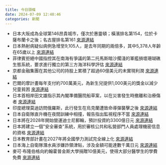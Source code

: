 ```yaml
---
title: 今日頭條
date: 2024-07-09 12:48:46
categories: 新聞            
---
```

- 日本大阪成為全球第146昂貴城市，僅次於惠靈頓；橫濱排名第154，位於卡薩布蘭卡之後；名古屋排名第161 [來源連結](https://www.japantimes.co.jp/business/2024/07/09/economy/beattie-mercer-report/)
- 日本熱射病疑似病例急增至9,105人，是去年同期的兩倍多，其中5,378人年齡在65歲以上 [來源連結](https://www.japantimes.co.jp/news/2024/07/09/japan/science-health/heatstroke-ambulance/)
- 菲律賓拒絕中國指控其在南海有爭議的第二托馬斯暗沙擱淺的軍艦損壞珊瑚礁生態系統，要求進行獨立的第三方海洋科學評估 [來源連結](https://www.japantimes.co.jp/news/2024/07/09/asia-pacific/politics/philippines-environmental-south-china-sea/)
- 京都金融集團在其他公司的持股上累積了超過60億美元的未實現利潤 [來源連結](https://www.japantimes.co.jp/business/2024/07/09/companies/kyoto-bank-cross-shareholdings/)
- 巴爾的摩計畫每年支付約700萬美元，為新生兒提供1,000美元的獎金以減少兒童貧困 [來源連結](https://www.npr.org/2024/07/09/nx-s1-5033685/baby-bonus-baltimore-1-000-payment-reduce-childhood-poverty)
- 日本首相岸田文雄指示其內閣準備醫院船草案，以在災害發生時撤離和治療傷者 [來源連結](https://www.japantimes.co.jp/news/2024/07/09/japan/science-health/kishida-hospital-ship-plan/)
- 印度總理莫迪訪問俄羅斯，此行發生在烏克蘭遭致命導彈襲擊之後 [來源連結](https://www.japantimes.co.jp/news/2024/07/09/world/politics/zelenskyy-modi-russia-peace/)
- 日本自衛隊直升機在夜間訓練中相撞，報告指出監視程序不當 [來源連結](https://www.japantimes.co.jp/news/2024/07/09/japan/japan-sdf-chopper-crash-report/)
- 日本將在2028年開始營運迪士尼郵輪，預計投資約3300億日元 [來源連結](https://www.japantimes.co.jp/business/2024/07/09/companies/japan-disney-cruise/)
- 日本將建立一個"安全審查"系統，用於審核公共和私營部門人員處理機密信息的資格 [來源連結](https://www.japantimes.co.jp/news/2024/07/09/japan/crime-legal/japan-security-clearance-law/)
- 日本教育部計畫在2027年將全國學力測試完全線上化 [來源連結](https://www.japantimes.co.jp/news/2024/07/09/japan/japan-achievement-tests-online/)
- 日本海上自衛隊潛水員涉嫌詐領津貼，涉及金額可能達數千萬日元 [來源連結](https://www.japantimes.co.jp/news/2024/07/09/japan/msdf-diver-allowance-fraud/)
- 麥可·布隆伯格向約翰霍普金斯大學捐贈10億美元，使得大部分醫學生的學費免費 [來源連結](https://www.npr.org/2024/07/09/g-s1-8876/johns-hopkins-medical-school-bloomberg)



